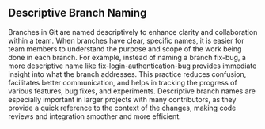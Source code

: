 ## Descriptive Branch Naming

Branches in Git are named descriptively to enhance clarity and collaboration within a team. When branches have clear, specific names, it is easier for team members to understand the purpose and scope of the work being done in each branch. For example, instead of naming a branch fix-bug, a more descriptive name like fix-login-authentication-bug provides immediate insight into what the branch addresses. This practice reduces confusion, facilitates better communication, and helps in tracking the progress of various features, bug fixes, and experiments. Descriptive branch names are especially important in larger projects with many contributors, as they provide a quick reference to the context of the changes, making code reviews and integration smoother and more efficient.
